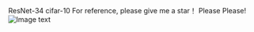 ResNet-34
cifar-10
For reference, please give me a star！ Please Please!
![Image text](https://github.com/zzbbzz626/images/blob/main/1647694393(1).png)

